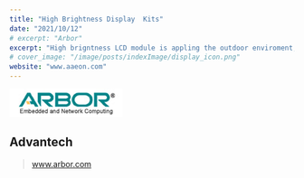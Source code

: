 ```yaml
---
title: "High Brightness Display  Kits"
date: "2021/10/12"
# excerpt: "Arbor"
excerpt: "High brigntness LCD module is appling the outdoor enviroment, Users watch clearify. And we prepare options for appling customer's different conditions."
# cover_image: "/image/posts/indexImage/display_icon.png"
website: "www.aaeon.com"
---
```


<img src='../../image/partners/ARBOR.png' />

## Advantech

> www.arbor.com
